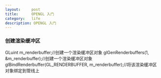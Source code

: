 ```yaml
---
layout:     post
title:      OPENGL 入门
category:   life
description: OPENGL 入门
---
```

### 创建渲染缓冲区
GLuint m_renderbuffer;//创建一个渲染缓冲区对象
glGenRenderbuffers(1, &m_renderbuffer);//创建一个渲染缓冲区对象
glBindRenderbuffer(GL_RENDERBUFFER, m_renderbuffer);//将该渲染缓冲区对象绑定到管线上